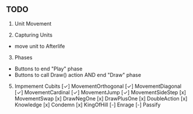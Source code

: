 ## TODO

1. Unit Movement

2. Capturing Units
- move unit to Afterlife

3. Phases 
- Buttons to end "Play" phase
- Buttons to call Draw() action AND end "Draw" phase

5. Impmement Cubits
[✓] MovementOrthogonal
[✓] MovementDiagonal
[✓] MovementCardinal
[✓] MovementJump
[✓] MovementSideStep
[x] MovementSwap
[x] DrawNegOne
[x] DrawPlusOne
[x] DoubleAction
[x] Knowledge
[x] Condemn
[x] KingOfHill
[-] Enrage
[-] Passify